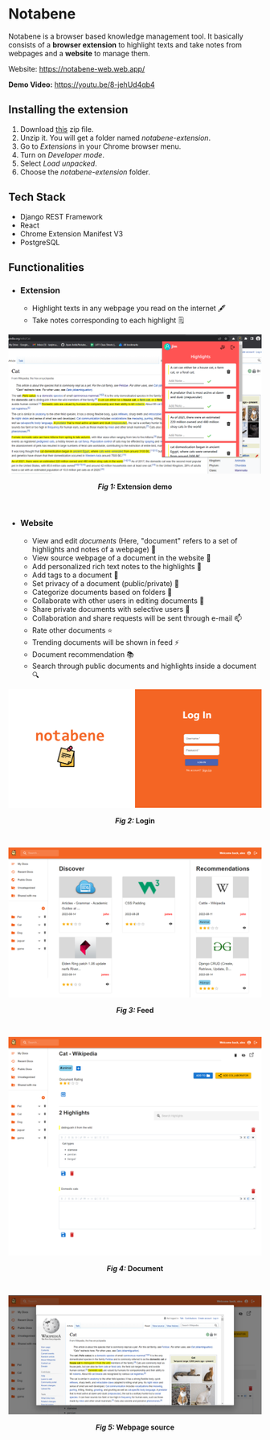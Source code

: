 # Notabene
Notabene is a browser based knowledge management tool. It basically consists of a **browser extension** to highlight texts and take notes from webpages and a **website** to manage them.

Website: https://notabene-web.web.app/

**Demo Video:** https://youtu.be/8-jehUd4qb4

## Installing the extension
1. Download [this](https://drive.google.com/file/d/1p6qAptrLCwWZbGNdIHjZb7RHHUNoDmA3/view?usp=share_link) zip file.
2. Unzip it. You will get a folder named *notabene-extension*.
3. Go to *Extensions* in your Chrome browser menu.
4. Turn on *Developer mode*.
5. Select *Load unpacked*.
6. Choose the *notabene-extension* folder.

## Tech Stack
- Django REST Framework
- React
- Chrome Extension Manifest V3
- PostgreSQL

## Functionalities
* ### Extension 
  * Highlight texts in any webpage you read on the internet 🖋️
  * Take notes corresponding to each highlight 🗒️

![](images/1.png)
<p align="center"><b><i>Fig 1: </i>Extension demo</b></p><br/>

* ### Website
  * View and edit *documents* (Here, "document" refers to a set of highlights and notes of a webpage) 📓
  * View source webpage of a document in the website 📜
  * Add personalized rich text notes to the highlights 📝
  * Add tags to a document 🔖
  * Set privacy of a document (public/private) 🚫
  * Categorize documents based on folders 📁
  * Collaborate with other users in editing documents 👋
  * Share private documents with selective users 📧
  * Collaboration and share requests will be sent through e-mail 📫
  * Rate other documents ⭐
  * Trending documents will be shown in feed ⚡
  * Document recommendation 📚
  * Search through public documents and highlights inside a document 🔍

![](images/5.png)
<p align="center"><b><i>Fig 2: </i>Login</b></p><br/>

![](images/2.png)
<p align="center"><b><i>Fig 3: </i>Feed</b></p><br/>

![](images/3.png)
<p align="center"><b><i>Fig 4: </i>Document</b></p><br/>

![](images/4.png)
<p align="center"><b><i>Fig 5: </i>Webpage source</b></p>
